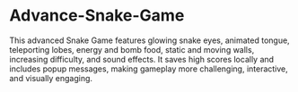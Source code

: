 # Advance-Snake-Game
This advanced Snake Game features glowing snake eyes, animated tongue, teleporting lobes, energy and bomb food, static and moving walls, increasing difficulty, and sound effects. It saves high scores locally and includes popup messages, making gameplay more challenging, interactive, and visually engaging.
